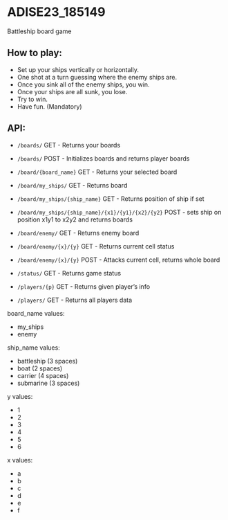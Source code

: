 # ADISE23_185149

Battleship board game

## How to play:
 - Set up your ships vertically or horizontally.
 - One shot at a turn guessing where the enemy ships are.
 - Once you sink all of the enemy ships, you win.
 - Once your ships are all sunk, you lose.
 - Try to win.
 - Have fun. (Mandatory)


## API: 

- ```/boards/```                                         GET 	- Returns your boards
- ```/boards/``` 										                               POST 	- Initializes boards and returns player boards

- ```/board/{board_name}```                               GET 	- Returns your selected board

- ```/board/my_ships/```								                          GET 	- Returns board
- ```/board/my_ships/{ship_name}```					                  GET 	- Returns position of ship if set
- ```/board/my_ships/{ship_name}/{x1}/{y1}/{x2}/{y2}```  	POST 	- sets ship on position x1y1 to x2y2 and returns boards

- ```/board/enemy/``` 							                            GET 	- Returns enemy board
- ```/board/enemy/{x}/{y}``` 							                      GET 	- Returns current cell status
- ```/board/enemy/{x}/{y}``` 							                      POST 	- Attacks current cell, returns whole board

- ```/status/``` 										                               GET 	- Returns game status

- ```/players/{p}```							                             GET		- Returns given player’s info
- ```/players/```									                               GET		- Returns all players data

board_name values:
- my_ships
- enemy

ship_name values:
- battleship (3 spaces)
- boat (2 spaces)
- carrier (4 spaces)
- submarine (3 spaces)

y values:
- 1
- 2
- 3
- 4
- 5
- 6

x values:
- a
- b
- c
- d
- e
- f
